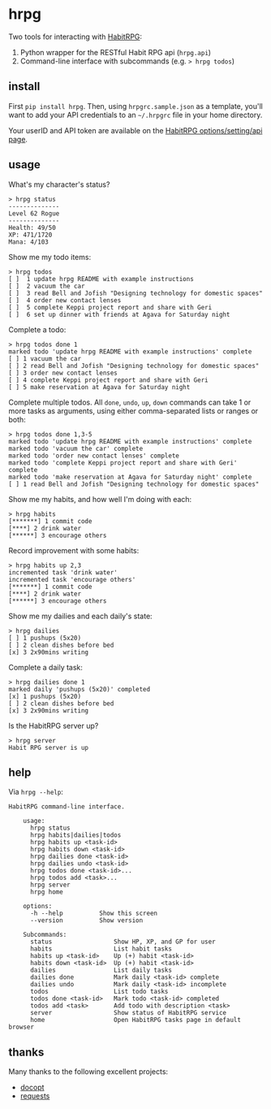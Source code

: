 hrpg
====

Two tools for interacting with [HabitRPG](http://habitrpg.com):

1. Python wrapper for the RESTful Habit RPG api (`hrpg.api`)
2. Command-line interface with subcommands (e.g. `> hrpg todos`)

install
-------

First `pip install hrpg`. Then, using `hrpgrc.sample.json` as a template,
you'll want to add your API credentials to an `~/.hrpgrc` file in your home
directory.

Your userID and API token are available on the [HabitRPG options/setting/api
page](https://habitrpg.com/#/options/settings/api).

usage
-----

What's my character's status?

    > hrpg status
    --------------
    Level 62 Rogue
    --------------
    Health: 49/50
    XP: 471/1720
    Mana: 4/103

Show me my todo items:

    > hrpg todos
    [ ]  1 update hrpg README with example instructions
    [ ]  2 vacuum the car
    [ ]  3 read Bell and Jofish "Designing technology for domestic spaces"
    [ ]  4 order new contact lenses
    [ ]  5 complete Keppi project report and share with Geri
    [ ]  6 set up dinner with friends at Agava for Saturday night

Complete a todo:

    > hrpg todos done 1
    marked todo 'update hrpg README with example instructions' complete
    [ ] 1 vacuum the car
    [ ] 2 read Bell and Jofish "Designing technology for domestic spaces"
    [ ] 3 order new contact lenses
    [ ] 4 complete Keppi project report and share with Geri
    [ ] 5 make reservation at Agava for Saturday night

Complete multiple todos. All `done`, `undo`, `up`, `down` commands can take 1
or more tasks as arguments, using either comma-separated lists or ranges or
both:

    > hrpg todos done 1,3-5
    marked todo 'update hrpg README with example instructions' complete
    marked todo 'vacuum the car' complete
    marked todo 'order new contact lenses' complete
    marked todo 'complete Keppi project report and share with Geri' complete
    marked todo 'make reservation at Agava for Saturday night' complete
    [ ] 1 read Bell and Jofish "Designing technology for domestic spaces"

Show me my habits, and how well I'm doing with each:

    > hrpg habits
    [*******] 1 commit code
    [****] 2 drink water
    [******] 3 encourage others

Record improvement with some habits:

    > hrpg habits up 2,3
    incremented task 'drink water'
    incremented task 'encourage others'
    [*******] 1 commit code
    [****] 2 drink water
    [******] 3 encourage others

Show me my dailies and each daily's state:

    > hrpg dailies
    [ ] 1 pushups (5x20)
    [ ] 2 clean dishes before bed
    [x] 3 2x90mins writing

Complete a daily task:

    > hrpg dailies done 1
    marked daily 'pushups (5x20)' completed
    [x] 1 pushups (5x20)
    [ ] 2 clean dishes before bed
    [x] 3 2x90mins writing

Is the HabitRPG server up?

    > hrpg server
    Habit RPG server is up

help
----

Via `hrpg --help`:

    HabitRPG command-line interface.

        usage:
          hrpg status
          hrpg habits|dailies|todos
          hrpg habits up <task-id>
          hrpg habits down <task-id>
          hrpg dailies done <task-id>
          hrpg dailies undo <task-id>
          hrpg todos done <task-id>...
          hrpg todos add <task>...
          hrpg server
          hrpg home

        options:
          -h --help          Show this screen
          --version          Show version

        Subcommands:
          status                 Show HP, XP, and GP for user
          habits                 List habit tasks
          habits up <task-id>    Up (+) habit <task-id>
          habits down <task-id>  Up (+) habit <task-id>
          dailies                List daily tasks
          dailies done           Mark daily <task-id> complete
          dailies undo           Mark daily <task-id> incomplete
          todos                  List todo tasks
          todos done <task-id>   Mark todo <task-id> completed
          todos add <task>       Add todo with description <task>
          server                 Show status of HabitRPG service
          home                   Open HabitRPG tasks page in default browser

thanks
------

Many thanks to the following excellent projects:

- [docopt](https://github.com/docopt/docopt)
- [requests](https://github.com/kennethreitz/requests)
